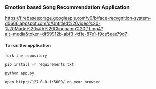 ### Emotion based Song Recommendation Application

https://firebasestorage.googleapis.com/v0/b/face-recognition-system-d0666.appspot.com/o/Untitled%20video%20-%20Made%20with%20Clipchamp%20(1).mp4?alt=media&token=df69912b-abf3-4d1e-87e1-f9ce5eae79d7




####  To run the application

```
fork the repository

pip install -r requirements.txt

python app.py

open http://127.0.0.1:5000/ on your browser
```


